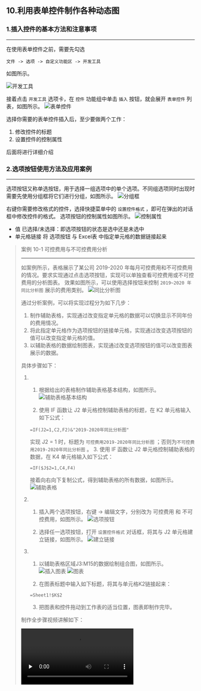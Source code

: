 ## 10.利用表单控件制作各种动态图  
### 1.插入控件的基本方法和注意事项
---
在使用表单控件之前，需要先勾选
```
文件 -> 选项 -> 自定义功能区 -> 开发工具
```
如图所示。  

![开发工具](./img/1.png)  

接着点击 `开发工具` 选项卡，在 `控件` 功能组中单击 `插入` 按钮，就会展开 `表单控件` 列表，如图所示。
![表单控件](./img/2.png)  

选择你需要的表单控件插入后，至少要做两个工作：
1. 修改控件的标题
2. 设置控件的控制属性  

后面将进行详细介绍   

### 2.选项按钮使用方法及应用案例
---
选项按钮又称单选按钮，用于选择一组选项中的单个选项。不同组选项同时出现时需要先使用分组框将它们进行分组，如图所示。
![分组框](./img/3.png)  

右键你需要修改格式的控件，选择快捷菜单中的 `设置控件格式` ，即可在弹出的对话框中修改控件的格式。
选项按钮的控制属性如图所示。
![控制属性](./img/4.png)  

- 值
    已选择/未选择：即选项按钮的状态是选中还是未选中
- 单元格链接
    将 选项按钮 与 Excel表 中指定单元格的数据链接起来  

> 案例 10-1  可控费用与不可控费用分析
>
> ------
>
> 如案例所示，表格展示了某公司 2019-2020 年每月可控费用和不可控费用的情况。要求实现通过点击选项按钮，实现可以单独查看可控费用或不可控费用的分析图表。
> 效果如图所示，可以使用选择按钮来控制 `2019~2020 年同比分析图` 展示的费用类别。
> ![同比分析图](./img/5.png)  
>
> 通过分析案例，可以将实现过程分为如下几步：
> 1. 制作辅助表格，实现通过改变指定单元格的数据可以切换显示不同年份的费用情况。
> 2. 将此指定单元格作为选项按钮的链接单元格，实现通过改变选项按钮的值可以改变指定单元格的值。
> 3. 以辅助表格的数据绘制图表，实现通过改变选项按钮的值可以改变图表展示的数据。  
>
> 具体步骤如下：
>
> 1. 1. 根据给出的表格制作辅助表格基本结构，如图所示。
>    ![辅助表格基本结构](./img/6.png)  
>
>    2. 使用 IF 函数让 J2 单元格控制辅助表格的标题，在 K2 单元格输入如下公式：
>    ```excel
>    =IF(J2=1,C2,F2)&"2019-2020年同比分析图"
>    ```
>    实现 J2 = 1 时，标题为 `可控费用2019-2020年同比分析图` ；否则为`不可控费用2019-2020年同比分析图` 。
>    3. 使用 IF 函数让 J2 单元格控制辅助表格的数据，在 K4 单元格输入如下公式：
>    ```excel
>    =IF($J$2=1,C4,F4)
>    ```
>    接着向右向下复制公式，得到辅助表格的所有数据，如图所示。
>    ![辅助表格](./img/7.png)  
>    
> 2. 1. 插入两个选项按钮，右键 -> 编辑文字，分别改为 可控费用 和 不可控费用，如图所示。
>    ![选项按钮](./img/8.png)  
>    
>    2. 选择任一选项按钮，打开 `设置控件格式` 对话框，将其与 J2 单元格建立链接，如图所示。
>    ![建立链接](./img/9.png)  
>    
> 3. 1. 以辅助表格区域J3:M15的数据绘制组合图，如图所示。
>    ![插入图表](./img/10.png)
>    ![图表](./img/11.png)  
>    
>    2. 在图表标题中输入如下标题，将其与单元格K2链接起来：
>    ```excel
>    =Sheet1!$K$2
>    ```
>    3. 把图表和控件拖动到工作表的适当位置，图表即制作完毕。  
>    
>
> 制作全步骤视频讲解如下：
>
> <video id="video" controls="" preload="none"><source id="mp4" src="./video/1.mp4" type="video/mp4"></video>
